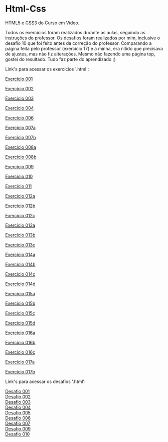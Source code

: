# Html-Css
 HTML5 e CSS3 do Curso em Vídeo.
 <p>Todos os exercícios foram realizados durante as aulas, seguindo as instruções do professor. Os desafios foram realizados por mim, inclusive o desafio 10 que foi feito antes da correção do professor. Comparando a página feita pelo professor (exercício 17) e a minha, era nítido que precisava de ajustes, mas não fiz alterações. Mesmo não fazendo uma página top, gostei do resultado. Tudo faz parte do aprendizado ;)</p>

Link's para acessar os exercícios '.html':

<p><a href="https://darlingcris.github.io/Html-css/Exercicios/cap001/index.html">Exercício 001</a></p>
<p><a href="https://darlingcris.github.io/Html-css/Exercicios/cap002/index.html">Exercício 002</a></p>
<p><a href="https://darlingcris.github.io/Html-css/Exercicios/cap003/index.html">Exercício 003</a></p>
<p><a href="https://darlingcris.github.io/Html-css/Exercicios/cap004/index.html">Exercício 004</a></p>

<p><a href="https://darlingcris.github.io/Html-css/Exercicios/cap006/index.html">Exercício 006</a></p>
<p><a href="https://darlingcris.github.io/Html-css/Exercicios/cap007a/index.html">Exercício 007a</a></p>
<p><a href="https://darlingcris.github.io/Html-css/Exercicios/cap007b/index.html">Exercício 007b</a></p>
<p><a href="https://darlingcris.github.io/Html-css/Exercicios/cap008a/index.html">Exercício 008a</a></p>
<p><a href="https://darlingcris.github.io/Html-css/Exercicios/cap008b/index.html">Exercício 008b</a></p>
<p><a href="https://darlingcris.github.io/Html-css/Exercicios/cap009/index.html">Exercício 009</a></p>
<p><a href="https://darlingcris.github.io/Html-css/Exercicios/cap010/index.html">Exercício 010</a></p>
<p><a href="https://darlingcris.github.io/Html-css/Exercicios/cap011/index.html">Exercício 011</a></p>
<p><a href="https://darlingcris.github.io/Html-css/Exercicios/cap012a/index.html">Exercício 012a</a></p>
<p><a href="https://darlingcris.github.io/Html-css/Exercicios/cap012b/index.html">Exercício 012b</a></p>
<p><a href="https://darlingcris.github.io/Html-css/Exercicios/cap012c/index.html">Exercício 012c</a></p>
<p><a href="https://darlingcris.github.io/Html-css/Exercicios/cap013a/index.html">Exercício 013a</a></p>
<p><a href="https://darlingcris.github.io/Html-css/Exercicios/cap013b/index.html">Exercício 013b</a></p>
<p><a href="https://darlingcris.github.io/Html-css/Exercicios/cap013c/index.html">Exercício 013c</a></p>
<p><a href="https://darlingcris.github.io/Html-css/Exercicios/cap014a/index.html">Exercício 014a</a></p>
<p><a href="https://darlingcris.github.io/Html-css/Exercicios/cap014b/index.html">Exercício 014b</a></p>
<p><a href="https://darlingcris.github.io/Html-css/Exercicios/cap014c/index.html">Exercício 014c</a></p>
<p><a href="https://darlingcris.github.io/Html-css/Exercicios/cap014d/index.html">Exercício 014d</a></p>
<p><a href="https://darlingcris.github.io/Html-css/Exercicios/cap015a/index.html">Exercício 015a</a></p>
<p><a href="https://darlingcris.github.io/Html-css/Exercicios/cap015b/index.html">Exercício 015b</a></p>
<p><a href="https://darlingcris.github.io/Html-css/Exercicios/cap015c/index.html">Exercício 015c</a></p>
<p><a href="https://darlingcris.github.io/Html-css/Exercicios/cap015d/index.html">Exercício 015d</a></p>
<p><a href="https://darlingcris.github.io/Html-css/Exercicios/cap016a/index.html">Exercício 016a</a></p>
<p><a href="https://darlingcris.github.io/Html-css/Exercicios/cap016b/index.html">Exercício 016b</a></p>
<p><a href="https://darlingcris.github.io/Html-css/Exercicios/cap016c/index.html">Exercício 016c</a></p>
<p><a href="https://darlingcris.github.io/Html-css/Exercicios/cap017a/index.html">Exercício 017a</a></p>
<p><a href="https://darlingcris.github.io/Html-css/Exercicios/cap017b/index.html">Exercício 017b</a></p>

Link's para acessar os desafios '.html':

<a href="https://darlingcris.github.io/Html-css/desafios/001/index.html">Desafio 001</a><br>
<a href="https://darlingcris.github.io/Html-css/desafios/002/index.html">Desafio 002</a><br>
<a href="https://darlingcris.github.io/Html-css/desafios/003/index.html">Desafio 003</a><br>
<a href="https://darlingcris.github.io/Html-css/desafios/004/index.html">Desafio 004</a><br>
<a href="https://darlingcris.github.io/Html-css/desafios/005/index.html">Desafio 005</a><br>
<a href="https://darlingcris.github.io/Html-css/desafios/006/index.html">Desafio 006</a><br>
<a href="https://darlingcris.github.io/Html-css/desafios/007/index.html">Desafio 007</a><br>
<a href="https://darlingcris.github.io/Html-css/desafios/009/index.html">Desafio 009</a><br>
<a href="https://darlingcris.github.io/Html-css/desafios/010/index.html">Desafio 010</a>

